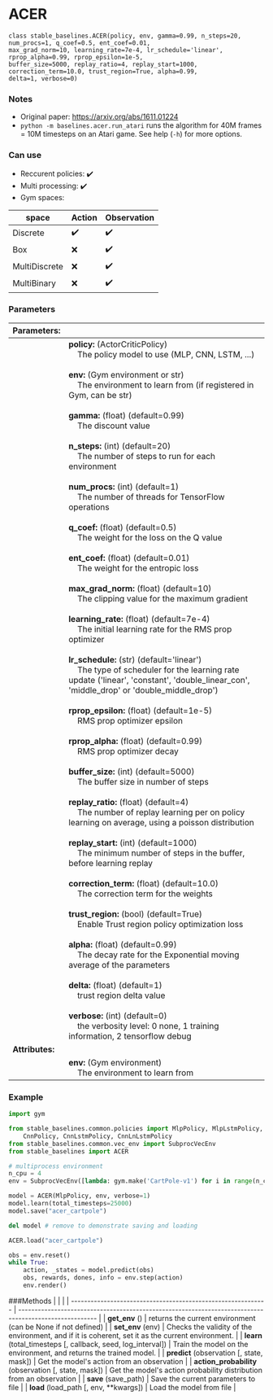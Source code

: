 # ACER

```
class stable_baselines.ACER(policy, env, gamma=0.99, n_steps=20, num_procs=1, q_coef=0.5, ent_coef=0.01, 
max_grad_norm=10, learning_rate=7e-4, lr_schedule='linear', rprop_alpha=0.99, rprop_epsilon=1e-5, 
buffer_size=5000, replay_ratio=4, replay_start=1000, correction_term=10.0, trust_region=True, alpha=0.99, 
delta=1, verbose=0)
```

### Notes 

- Original paper: https://arxiv.org/abs/1611.01224
- `python -m baselines.acer.run_atari` runs the algorithm for 40M frames = 10M timesteps on an Atari game. See help (`-h`) for more options.

### Can use
- Reccurent policies: :heavy_check_mark:
- Multi processing: :heavy_check_mark:
- Gym spaces:

| **space**     | **Action**         | **Observation**    |
| ------------- | ------------------ | ------------------ |
| Discrete      | :heavy_check_mark: | :heavy_check_mark: |
| Box           | :x:                | :heavy_check_mark: |
| MultiDiscrete | :x:                | :heavy_check_mark: |
| MultiBinary   | :x:                | :heavy_check_mark: |

### Parameters

| **Parameters:** |     |
| --------------- | --- |
|                 | **policy:** (ActorCriticPolicy) <br>&nbsp;&nbsp;&nbsp; The policy model to use (MLP, CNN, LSTM, ...)   <br><br> **env:** (Gym environment or str) <br>&nbsp;&nbsp;&nbsp; The environment to learn from (if registered in Gym, can be str)   <br><br> **gamma:** (float) (default=0.99) <br>&nbsp;&nbsp;&nbsp; The discount value  <br><br> **n_steps:** (int) (default=20) <br>&nbsp;&nbsp;&nbsp; The number of steps to run for each environment  <br><br> **num_procs:** (int) (default=1) <br>&nbsp;&nbsp;&nbsp; The number of threads for TensorFlow operations  <br><br> **q_coef:** (float) (default=0.5) <br>&nbsp;&nbsp;&nbsp; The weight for the loss on the Q value  <br><br> **ent_coef:** (float) (default=0.01) <br>&nbsp;&nbsp;&nbsp; The weight for the entropic loss  <br><br> **max_grad_norm:** (float) (default=10) <br>&nbsp;&nbsp;&nbsp; The clipping value for the maximum gradient  <br><br> **learning_rate:** (float) (default=7e-4) <br>&nbsp;&nbsp;&nbsp; The initial learning rate for the RMS prop optimizer  <br><br> **lr_schedule:** (str) (default='linear') <br>&nbsp;&nbsp;&nbsp; The type of scheduler for the learning rate update ('linear', 'constant', 'double_linear_con', 'middle_drop' or 'double_middle_drop')  <br><br> **rprop_epsilon:** (float) (default=1e-5) <br>&nbsp;&nbsp;&nbsp; RMS prop optimizer epsilon  <br><br> **rprop_alpha:** (float) (default=0.99) <br>&nbsp;&nbsp;&nbsp; RMS prop optimizer decay  <br><br> **buffer_size:** (int) (default=5000) <br>&nbsp;&nbsp;&nbsp; The buffer size in number of steps  <br><br> **replay_ratio:** (float) (default=4) <br>&nbsp;&nbsp;&nbsp; The number of replay learning per on policy learning on average, using a poisson distribution  <br><br> **replay_start:** (int) (default=1000) <br>&nbsp;&nbsp;&nbsp; The minimum number of steps in the buffer, before learning replay  <br><br> **correction_term:** (float) (default=10.0) <br>&nbsp;&nbsp;&nbsp; The correction term for the weights  <br><br> **trust_region:** (bool) (default=True) <br>&nbsp;&nbsp;&nbsp; Enable Trust region policy optimization loss  <br><br> **alpha:** (float) (default=0.99) <br>&nbsp;&nbsp;&nbsp; The decay rate for the Exponential moving average of the parameters  <br><br> **delta:** (float) (default=1) <br>&nbsp;&nbsp;&nbsp; trust region delta value  <br><br> **verbose:** (int) (default=0) <br>&nbsp;&nbsp;&nbsp; the verbosity level: 0 none, 1 training information, 2 tensorflow debug |
| **Attributes:** |     |
|                 | **env:** (Gym environment) <br>&nbsp;&nbsp;&nbsp; The environment to learn from |

### Example
```python
import gym

from stable_baselines.common.policies import MlpPolicy, MlpLstmPolicy, MlpLnLstmPolicy, \
    CnnPolicy, CnnLstmPolicy, CnnLnLstmPolicy
from stable_baselines.common.vec_env import SubprocVecEnv
from stable_baselines import ACER

# multiprocess environment
n_cpu = 4
env = SubprocVecEnv([lambda: gym.make('CartPole-v1') for i in range(n_cpu)])

model = ACER(MlpPolicy, env, verbose=1)
model.learn(total_timesteps=25000)
model.save("acer_cartpole")

del model # remove to demonstrate saving and loading

ACER.load("acer_cartpole")

obs = env.reset()
while True:
    action, _states = model.predict(obs)
    obs, rewards, dones, info = env.step(action)
    env.render()
```

###Methods 
|                                                              |                                                                                                        |
| ------------------------------------------------------------ | ------------------------------------------------------------------------------------------------------ |
| **get_env** ()                                               | returns the current environment (can be None if not defined)                                           |
| **set_env** (env)                                            | Checks the validity of the environment, and if it is coherent, set it as the current environment.      |
| **learn** (total_timesteps [, callback, seed, log_interval]) | Train the model on the environment, and returns the trained model.                                     |
| **predict** (observation [, state, mask])                    | Get the model's action from an observation                                                             |
| **action_probability** (observation [, state, mask])         | Get the model's action probability distribution from an observation                                    |
| **save** (save_path)                                         | Save the current parameters to file                                                                    |
| **load** (load_path [, env, **kwargs])                       | Load the model from file                                                                               |